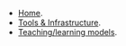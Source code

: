 - [Home](https://github.com/selgebali/computational-inclusion/wiki).
- [Tools & Infrastructure](https://github.com/selgebali/computational-inclusion/wiki/tools-infrastructure.md).
- [Teaching/learning models](https://github.com/selgebali/computational-inclusion/wiki/teaching-learning-models.md).